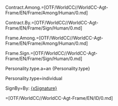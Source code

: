 Contract.Among.=[OTF/WorldCC//WorldCC-Agt-Frame/EN/Frame/Among/Human/0.md]

Contract.By.=[OTF/WorldCC//WorldCC-Agt-Frame/EN/Frame/Sign/Human/0.md]

Frame.Among.=[OTF/WorldCC//WorldCC-Agt-Frame/EN/Frame/Among/Human/0.md]

Frame.Sign.=[OTF/WorldCC//WorldCC-Agt-Frame/EN/Frame/Sign/Human/0.md]

Personality.type.a=an {Personality.type}

Personality.type=individual

SignBy=By: <u>{xSignature}</u>

=[OTF/WorldCC//WorldCC-Agt-Frame/EN/ID/0.md]
